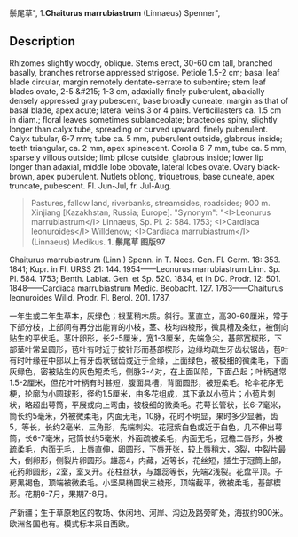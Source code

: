 鬃尾草",
1.**Chaiturus marrubiastrum** (Linnaeus) Spenner",

## Description
Rhizomes slightly woody, oblique. Stems erect, 30-60 cm tall, branched basally, branches retrorse appressed strigose. Petiole 1.5-2 cm; basal leaf blade circular, margin remotely dentate-serrate to subentire; stem leaf blades ovate, 2-5 &amp;#215; 1-3 cm, adaxially finely puberulent, abaxially densely appressed gray pubescent, base broadly cuneate, margin as that of basal blade, apex acute; lateral veins 3 or 4 pairs. Verticillasters ca. 1.5 cm in diam.; floral leaves sometimes sublanceolate; bracteoles spiny, slightly longer than calyx tube, spreading or curved upward, finely puberulent. Calyx tubular, 6-7 mm; tube ca. 5 mm, puberulent outside, glabrous inside; teeth triangular, ca. 2 mm, apex spinescent. Corolla 6-7 mm, tube ca. 5 mm, sparsely villous outside; limb pilose outside, glabrous inside; lower lip longer than adaxial, middle lobe obovate, lateral lobes ovate. Ovary black-brown, apex puberulent. Nutlets oblong, triquetrous, base cuneate, apex truncate, pubescent. Fl. Jun-Jul, fr. Jul-Aug.

> Pastures, fallow land, riverbanks, streamsides, roadsides; 900 m. Xinjiang [Kazakhstan, Russia; Europe].
  "Synonym": "&lt;I&gt;Leonurus marrubiastrum&lt;/I&gt; Linnaeus, Sp. Pl. 2: 584. 1753; &lt;I&gt;Cardiaca leonuroides&lt;/I&gt; Willdenow; &lt;I&gt;Cardiaca marrubiastrum&lt;/I&gt; (Linnaeus) Medikus.
**1. 鬃尾草 图版97**

Chaiturus marrubiastrum (Linn.) Spenn. in T. Nees. Gen. Fl. Germ. 18: 353. 1841; Kupr. in Fl. URSS 21: 144. 1954——Leonurus marrubiastrum Linn. Sp. Pl. 584. 1753; Benth. Labiat. Gen. et Sp. 520. 1834, et in DC. Prodr. 12: 501. 1848——Cardiaca marrubiastrum Medic. Beobacht. 127. 1783——Chaiturus leonuroides Willd. Prodr. Fl. Berol. 201. 1787.

一年生或二年生草本，灰绿色；根茎稍木质。斜行。茎直立，高30-60厘米，常于下部分枝，上部间有再分出能育的小枝，茎、枝均四棱形，微具槽及条纹，被倒向贴生的平伏毛。茎叶卵形，长2-5厘米，宽1-3厘米，先端急尖，基部宽楔形，下部茎叶常呈圆形，苞叶有时近于披针形而基部楔形，边缘均疏生牙齿状锯齿，苞叶有时叶缘在中部以上有牙齿状锯齿或近于全缘，上面绿色，被极细的微柔毛，下面灰绿色，密被贴生的灰色短柔毛，侧脉3-4对，在上面凹陷，下面凸起；叶柄通常1.5-2厘米，但花叶叶柄有时甚短，腹面具槽，背面圆形，被短柔毛。轮伞花序无梗，轮廓为小圆球形，径约1.5厘米，由多花组成，其下承以小苞片；小苞片刺状，略超出萼筒，平展或向上弯曲，被极细的微柔毛。花萼长管状，长6-7毫米，筒长约5毫米，外被微柔毛，内面无毛，10脉，花时不明显，果时多少显著，齿5，等长，长约2毫米，三角形，先端刺尖。花冠紫白色或近于白色，几不伸出萼筒，长6-7毫米，冠筒长约5毫米，外面疏被柔毛，内面无毛，冠檐二唇形，外被疏柔毛，内面无毛，上唇直伸，卵圆形，下唇开张，较上唇稍大，3裂，中裂片最大，倒卵形，侧裂片卵圆形。雄蕊4，内藏，近等长，花丝短，插生于冠筒上部，花药卵圆形，2室，室叉开。花柱丝状，与雄蕊等长，先端2浅裂。花盘平顶。子房黑褐色，顶端被微柔毛。小坚果椭圆状三棱形，顶端截平，微被柔毛，基部楔形。花期6-7月，果期7-8月。

产新疆；生于草原地区的牧场、休闲地、河岸、沟边及路旁旷处，海拔约900米。欧洲各国也有。模式标本采自西欧。
